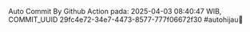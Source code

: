 Auto Commit By Github Action pada: 2025-04-03 08:40:47 WIB, COMMIT_UUID 29fc4e72-34e7-4473-8577-777f06672f30 #autohijau🗿
